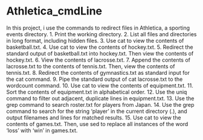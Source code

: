 # Athletica_cmdLine
In this project, i use the commands  to redirect files in Athletica, a sporting events directory.   1.  Print the working directory. 2.  List all files and directories in long format, including hidden files. 3.  Use cat to view the contents of basketball.txt. 4.  Use cat to view the contents of hockey.txt. 5.  Redirect the standard output of basketball.txt into hockey.txt. Then view the contents of hockey.txt. 6.  View the contents of lacrosse.txt. 7.  Append the contents of lacrosse.txt to the contents of tennis.txt. Then, view the contents of tennis.txt. 8.  Redirect the contents of gymnastics.txt as standard input for the cat command. 9.  Pipe the standard output of cat lacrosse.txt to the wordcount command. 10.  Use cat to view the contents of equipment.txt. 11.  Sort the contents of equipment.txt in alphabetical order. 12.  Use the uniq command to filter out adjacent, duplicate lines in equipment.txt. 13.  Use the grep command to search roster.txt for players from Japan. 14.  Use the grep command to search for the string ‘player’ in the current directory (.), and output filenames and lines for matched results. 15.  Use cat to view the contents of games.txt. Then, use sed to replace all instances of the word ‘loss’ with ‘win’ in games.txt.
